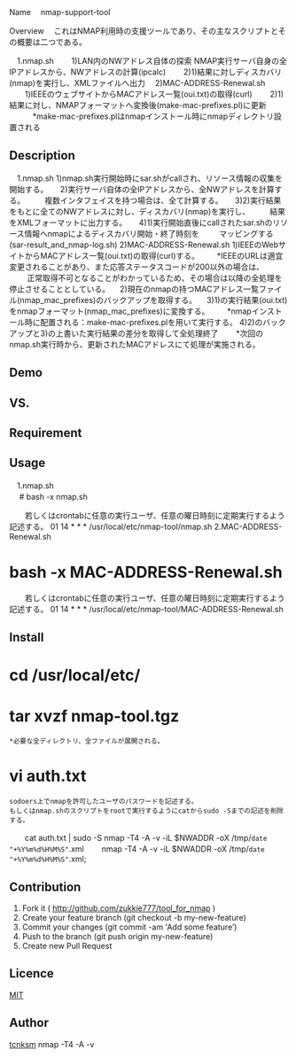 Name
　nmap-support-tool

Overview
　これはNMAP利用時の支援ツールであり、その主なスクリプトとその概要は二つである。

　1.nmap.sh
　　1)LAN内のNWアドレス自体の探索
  NMAP実行サーバ自身の全IPアドレスから、NWアドレスの計算(ipcalc)
　　2)1)結果に対しディスカバリ(nmap)を実行し、XMLファイルへ出力
　2)MAC-ADDRESS-Renewal.sh
　　1)IEEEのウェブサイトからMACアドレス一覧(oui.txt)の取得(curl)
　　2)1)結果に対し、NMAPフォーマットへ変換後(make-mac-prefixes.pl)に更新
　　　*make-mac-prefixes.plはnmapインストール時にnmapディレクトリ設置される
## Description
　1.nmap.sh
   1)nmap.sh実行開始時にsar.shがcallされ、リソース情報の収集を開始する。
　 2)実行サーバ自体の全IPアドレスから、全NWアドレスを計算する。
　　 複数インタフェイスを持つ場合は、全て計算する。
　 3)2)実行結果をもとに全てのNWアドレスに対し、ディスカバリ(nmap)を実行し、
　　 結果をXMLフォーマットに出力する。
　 4)1)実行開始直後にcallされたsar.shのリソース情報へnmapによるディスカバリ開始・終了時刻を
　　 マッピングする(sar-result_and_nmap-log.sh)
2)MAC-ADDRESS-Renewal.sh
  1)IEEEのWebサイトからMACアドレス一覧(oui.txt)の取得(curl)する。
　　*IEEEのURLは適宜変更されることがあり、また応答ステータスコードが200以外の場合は、
　　 正常取得不可となることがわかっているため、その場合は以降の全処理を停止させることとしている。
　2)現在のnmapの持つMACアドレス一覧ファイル(nmap_mac_prefixes)のバックアップを取得する。
　3)1)の実行結果(oui.txt)をnmapフォーマット(nmap_mac_prefixes)に変換する。
　　*nmapインストール時に配置される：make-mac-prefixes.plを用いて実行する。
  4)2)のバックアップと3)の上書いた実行結果の差分を取得して全処理終了
　　*次回のnmap.sh実行時から、更新されたMACアドレスにて処理が実施される。

## Demo

## VS. 

## Requirement

## Usage
　1.nmap.sh	
　  # bash -x nmap.sh 

　　若しくはcrontabに任意の実行ユーザ、任意の曜日時刻に定期実行するよう記述する。
   01 14 * * * /usr/local/etc/nmap-tool/nmap.sh
  2.MAC-ADDRESS-Renewal.sh
   # bash -x MAC-ADDRESS-Renewal.sh
　　若しくはcrontabに任意の実行ユーザ、任意の曜日時刻に定期実行するよう記述する。
   01 14 * * * /usr/local/etc/nmap-tool/MAC-ADDRESS-Renewal.sh

## Install
  # cd /usr/local/etc/
  # tar xvzf nmap-tool.tgz
    *必要な全ディレクトリ、全ファイルが展開される。
  # vi auth.txt 
    sodoers上でnmapを許可したユーザのパスワードを記述する。
    もしくはnmap.shのスクリプトをrootで実行するようにcatからsudo -Sまでの記述を削除する。
　　cat auth.txt | sudo -S nmap -T4 -A -v -iL $NWADDR -oX /tmp/`date "+%Y%m%d%H%M%S"`.xml
　　nmap -T4 -A -v -iL $NWADDR -oX /tmp/`date "+%Y%m%d%H%M%S"`.xml;


## Contribution
  1. Fork it ( http://github.com/zukkie777/tool_for_nmap )
  2. Create your feature branch (git checkout -b my-new-feature)
  3. Commit your changes (git commit -am 'Add some feature’)
  4. Push to the branch (git push origin my-new-feature)
  5. Create new Pull Request

## Licence

[MIT](https://github.com/tcnksm/tool/blob/master/LICENCE)

## Author

[tcnksm](https://github.com/tcnksm) nmap -T4 -A -v  
